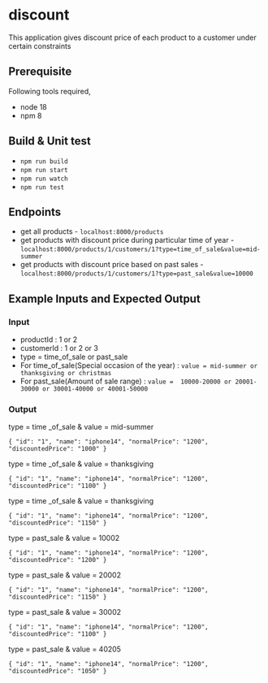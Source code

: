 # discount
This application gives discount price of each product to a customer under certain constraints
## Prerequisite
Following tools required,   
  * node 18
  * npm 8

## Build & Unit test

* `npm run build` 
* `npm run start`
* `npm run watch`
* `npm run test`


## Endpoints
* get all products - `localhost:8000/products`
* get products with discount price during particular time of year - `localhost:8000/products/1/customers/1?type=time_of_sale&value=mid-summer`
* get products with discount
price based on past sales -
`localhost:8000/products/1/customers/1?type=past_sale&value=10000`

## Example Inputs and Expected Output
 ### Input
 * productId : 1 or 2
 * customerId : 1 or 2 or 3
 * type = time_of_sale or past_sale
 * For time_of_sale(Special occasion of the year) : `value = mid-summer or thanksgiving or christmas`    
 * For past_sale(Amount of sale range) :
  `value =  10000-20000 or 20001-30000 or 30001-40000 or 40001-50000`
 
 ### Output 
type = time _of_sale & value = mid-summer

 `{
"id": "1",
"name": "iphone14",
"normalPrice": "1200",
"discountedPrice": "1000"
}`

type = time _of_sale & value = thanksgiving

`{
"id": "1",
"name": "iphone14",
"normalPrice": "1200",
"discountedPrice": "1100"
}`

type = time _of_sale & value = thanksgiving

`
{
"id": "1",
"name": "iphone14",
"normalPrice": "1200",
"discountedPrice": "1150"
}
`

type = past_sale & value = 10002

`{
"id": "1",
"name": "iphone14",
"normalPrice": "1200",
"discountedPrice": "1200"
}`

type = past_sale & value = 20002

`{
"id": "1",
"name": "iphone14",
"normalPrice": "1200",
"discountedPrice": "1150"
}`

type = past_sale & value = 30002

`{
"id": "1",
"name": "iphone14",
"normalPrice": "1200",
"discountedPrice": "1100"
}`

type = past_sale & value = 40205

`{
"id": "1",
"name": "iphone14",
"normalPrice": "1200",
"discountedPrice": "1050"
}`


